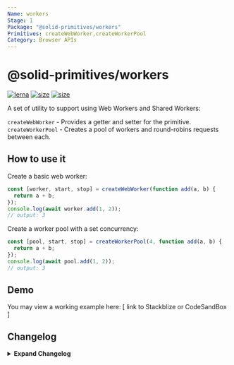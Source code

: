 ```yaml
---
Name: workers
Stage: 1
Package: "@solid-primitives/workers"
Primitives: createWebWorker,createWorkerPool
Category: Browser APIs
---
```


# @solid-primitives/workers

[![lerna](https://img.shields.io/badge/maintained%20with-lerna-cc00ff.svg?style=for-the-badge)](https://lerna.js.org/)
[![size](https://img.shields.io/bundlephobia/minzip/@solid-primitives/workers?style=for-the-badge)](https://bundlephobia.com/package/@solid-primitives/workers)
[![size](https://img.shields.io/npm/v/@solid-primitives/workers?style=for-the-badge)](https://www.npmjs.com/package/@solid-primitives/workers)

A set of utility to support using Web Workers and Shared Workers:

`createWebWorker` - Provides a getter and setter for the primitive.
`createWorkerPool` - Creates a pool of workers and round-robins requests between each.

## How to use it

Create a basic web worker:

```ts
const [worker, start, stop] = createWebWorker(function add(a, b) {
  return a + b;
});
console.log(await worker.add(1, 2));
// output: 3
```

Create a worker pool with a set concurrency:

```ts
const [pool, start, stop] = createWorkerPool(4, function add(a, b) {
  return a + b;
});
console.log(await pool.add(1, 2));
// output: 3
```

## Demo

You may view a working example here: [ link to Stackblize or CodeSandBox ]

## Changelog

<details>
<summary><b>Expand Changelog</b></summary>

0.0.100

Initial release as a Stage-1 primitive.

</details>
